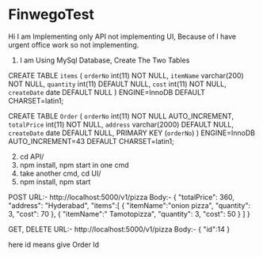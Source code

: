 # FinwegoTest
Hi I am Implementing only API not implementing UI,
Because of I have urgent office work so not implementing.



1. I am Using MySql Database, Create The Two Tables

CREATE TABLE `items` (
  `orderNo` int(11) NOT NULL,
  `itemName` varchar(200) NOT NULL,
  `quantity` int(11) DEFAULT NULL,
  `cost` int(11) NOT NULL,
  `createDate` date DEFAULT NULL
) ENGINE=InnoDB DEFAULT CHARSET=latin1;

CREATE TABLE `Order` (
  `orderNo` int(11) NOT NULL AUTO_INCREMENT,
  `totalPrice` int(11) NOT NULL,
  `address` varchar(2000) DEFAULT NULL,
  `createDate` date DEFAULT NULL,
  PRIMARY KEY (`orderNo`)
) ENGINE=InnoDB AUTO_INCREMENT=43 DEFAULT CHARSET=latin1;

2. cd API/
3. npm install, npm start in one cmd 
4. take another cmd,  cd UI/ 
5. npm install, npm start


POST URL:- http://localhost:5000/v1/pizza
Body:- {
	 "totalPrice": 360,
     "address": "Hyderabad",
     "items":[ 
     		{
	     		"itemName":"onion pizza",
	     		"quantity": 3,
	     		"cost": 70
			 },
			 {
	     		"itemName":" Tamotopizza",
	     		"quantity": 3,
	     		"cost": 50
			 }
     ]
}

GET, DELETE URL:- http://localhost:5000/v1/pizza
Body:- {
	    "id":14
    }

here id means give Order Id




